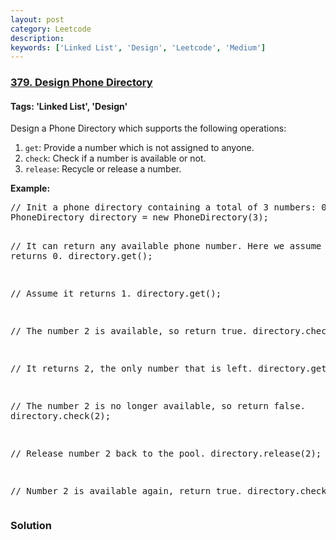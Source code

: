 ```yaml
---
layout: post
category: Leetcode
description: 
keywords: ['Linked List', 'Design', 'Leetcode', 'Medium']
---
```

### [379. Design Phone Directory](https://leetcode.com/problems/design-phone-directory)

#### Tags: 'Linked List', 'Design'

<div class="content__u3I1 question-content__JfgR"><div><p>Design a Phone Directory which supports the following operations:</p>
<p>
</p><ol>
<li><code>get</code>: Provide a number which is not assigned to anyone.</li>
<li><code>check</code>: Check if a number is available or not.</li>
<li><code>release</code>: Recycle or release a number.</li>
</ol>
<p></p>
<p><b>Example:</b>
</p><pre>// Init a phone directory containing a total of 3 numbers: 0, 1, and 2.
PhoneDirectory directory = new PhoneDirectory(3);

// It can return any available phone number. Here we assume it returns 0.
directory.get();

// Assume it returns 1.
directory.get();

// The number 2 is available, so return true.
directory.check(2);

// It returns 2, the only number that is left.
directory.get();

// The number 2 is no longer available, so return false.
directory.check(2);

// Release number 2 back to the pool.
directory.release(2);

// Number 2 is available again, return true.
directory.check(2);
</pre>
<p></p></div></div>

### Solution
